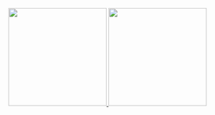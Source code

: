 <div align="center">
    
<a href="https://github.com/anuraghazra/github-readme-stats">
<img height="200" src="https://github-readme-stats.vercel.app/api?username=rulerhao&show_icons=true&theme=radical" />
</a>
  
<a href="https://github.com/kurt-liao/so-stats">
<img height="200" src="https://github-readme-stats.vercel.app/api/top-langs/?username=rulerHao&layout=compact&theme=radical" />
</a>

</div>
